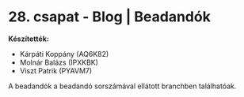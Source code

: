 # 28. csapat - Blog | Beadandók

**Készítették:**

- Kárpáti Koppány   (AQ6K82)
- Molnár Balázs     (IPXKBK)
- Viszt Patrik      (PYAVM7)

A beadandók a beadandó sorszámával ellátott branchben találhatóak.
